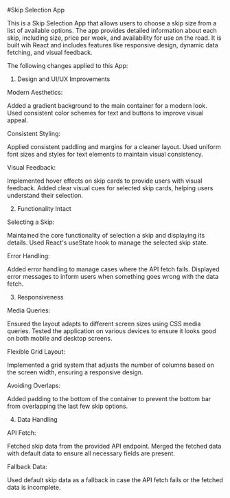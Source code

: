 #Skip Selection App

This is a Skip Selection App that allows users to choose a skip size from a list of available options. The app provides detailed information about each skip, including size, price per week, and availability for use on the road. It is built wih React and includes features like responsive design, dynamic data fetching, and visual feedback.


The following changes applied to this App:

1. Design and UI/UX Improvements

Modern Aesthetics:

 Added a gradient background to the main container for a modern look.
 Used consistent color schemes for text and buttons to improve visual appeal.

Consistent Styling:

 Applied consistent paddling and margins for a cleaner layout.
 Used uniform font sizes and styles for text elements to maintain visual consistency.

Visual Feedback:

 Implemented hover effects on skip cards to provide users with visual feedback.
 Added clear visual cues for selected skip cards, helping users understand their selection.

2. Functionality Intact
 
Selecting a Skip:

 Maintained the core functionality of selection a skip and displaying its details.
 Used React's useState hook to manage the selected skip state.

Error Handling:

 Added error handling to manage cases where the API fetch fails.
 Displayed error messages to inform users when something goes wrong with the data fetch.

3. Responsiveness

Media Queries:
 
 Ensured the layout adapts to different screen sizes using CSS media queries.
 Tested the application on various devices to ensure it looks good on both mobile and desktop
 screens.

Flexible Grid Layout:

 Implemented a grid system that adjusts the number of columns based on the screen width,
 ensuring a responsive design.

Avoiding Overlaps:

 Added padding to the bottom of the container to prevent the bottom bar from overlapping the 
 last few skip options.

4. Data Handling

API Fetch:

 Fetched skip data from the provided API endpoint.
 Merged the fetched data with default data to ensure all necessary fields are present.

Fallback  Data:

 Used default skip data as a fallback in case the API fetch fails or the fetched data is incomplete.
